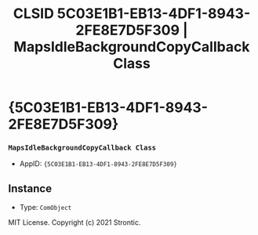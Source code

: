 ﻿---
title: "CLSID 5C03E1B1-EB13-4DF1-8943-2FE8E7D5F309 | MapsIdleBackgroundCopyCallback Class"
excerpt: What is COM-Object CLSID 5C03E1B1-EB13-4DF1-8943-2FE8E7D5F309?
---

# {5C03E1B1-EB13-4DF1-8943-2FE8E7D5F309}

### `MapsIdleBackgroundCopyCallback Class`
* AppID: `{5C03E1B1-EB13-4DF1-8943-2FE8E7D5F309}`

## Instance

* Type: `ComObject`

MIT License. Copyright (c) 2021 Strontic.


